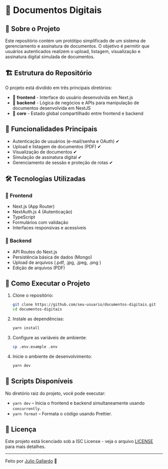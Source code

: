 # 📜 Documentos Digitais

## 📌 Sobre o Projeto
Este repositório contém um protótipo simplificado de um sistema de gerenciamento e assinatura de documentos. O objetivo é permitir que usuários autenticados realizem o upload, listagem, visualização e assinatura digital simulada de documentos.

## 🏗 Estrutura do Repositório
O projeto está dividido em três principais diretórios:

- 📂 **frontend** - Interface do usuário desenvolvida em Next.js
- 📂 **backend** - Lógica de negócios e APIs para manipulação de documentos desenvolvida em NestJS
- 📂 **core** - Estado global compartilhado entre frontend e backend

## 🎯 Funcionalidades Principais
- Autenticação de usuários (e-mail/senha e OAuth) ✔
- Upload e listagem de documentos (PDF) ✔
- Visualização de documentos ✔
- Simulação de assinatura digital ✔
- Gerenciamento de sessão e proteção de rotas ✔

## 🛠 Tecnologias Utilizadas
### 🔹 **Frontend**
- Next.js (App Router)
- NextAuth.js 4 (Autenticação)
- TypeScript
- Formulários com validação
- Interfaces responsivas e acessíveis

### 🔹 **Backend**
- API Routes do Next.js
- Persistência básica de dados (Mongo)
- Upload de arquivos (.pdf, .jpg, .jpeg, .png )
- Edição de arquivos (PDF)

## 🚀 Como Executar o Projeto
1. Clone o repositório:
   ```bash
   git clone https://github.com/seu-usuario/documentos-digitais.git
   cd documentos-digitais
   ```
2. Instale as dependências:
   ```bash
   yarn install
   ```
3. Configure as variáveis de ambiente:
   ```bash
   cp .env.example .env
   ```
4. Inicie o ambiente de desenvolvimento:
   ```bash
   yarn dev
   ```

## 📜 Scripts Disponíveis
No diretório raiz do projeto, você pode executar:

- `yarn dev` – Inicia o frontend e backend simultaneamente usando `concurrently`.
- `yarn format` – Formata o código usando Prettier.

## 📄 Licença
Este projeto está licenciado sob a ISC License - veja o arquivo [LICENSE](LICENSE) para mais detalhes.

---

Feito por [Julio Gallardo](https://github.com/jfgallardo) 🚀

